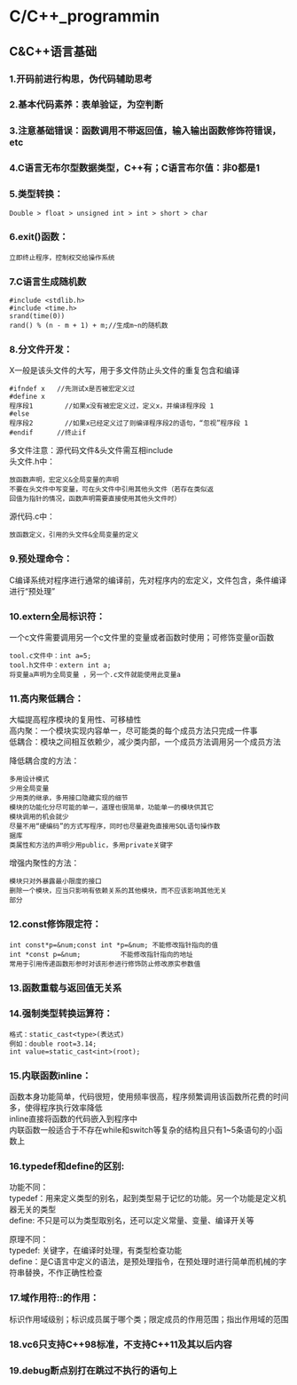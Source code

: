 # C/C++_programmin

## C&C++语言基础
### **1.开码前进行构思，伪代码辅助思考**
### **2.基本代码素养**：表单验证，为空判断
### **3.注意基础错误**：函数调用不带返回值，输入输出函数修饰符错误，etc

### 4.C语言无布尔型数据类型，C++有；C语言布尔值：非0都是1

### 5.类型转换：

 	Double > float > unsigned int > int > short > char


### 6.exit()函数：

	立即终止程序，控制权交给操作系统

### 7.C语言生成随机数
	
 	#include <stdlib.h>
	#include <time.h>
	srand(time(0))
	rand() % (n - m + 1) + m;//生成m~n的随机数

### **8.分文件开发**：
X一般是该头文件的大写，用于多文件防止头文件的重复包含和编译
	
 	#ifndef x 	//先测试x是否被宏定义过
	#define x
	程序段1 		//如果x没有被宏定义过，定义x，并编译程序段 1
	#else
	程序段2 		//如果x已经定义过了则编译程序段2的语句，“忽视”程序段 1
	#endif		//终止if
	
多文件注意：源代码文件&头文件需互相include <br>
头文件.h中：
	
 	放函数声明，宏定义&全局变量的声明
	不要在头文件中写变量，可在头文件中引用其他头文件（若存在类似返
	回值为指针的情况，函数声明需要直接使用其他头文件时）
 
源代码.c中：
	
 	放函数定义，引用的头文件&全局变量的定义


### 9.预处理命令：
C编译系统对程序进行通常的编译前，先对程序内的宏定义，文件包含，条件编译进行“预处理”<br>


### 10.extern全局标识符：
一个c文件需要调用另一个c文件里的变量或者函数时使用；可修饰变量or函数
	
 	tool.c文件中：int a=5;
	tool.h文件中：extern int a;
	将变量a声明为全局变量	，另一个.c文件就能使用此变量a
 

### 11.高内聚低耦合：
大幅提高程序模块的复用性、可移植性<br>
高内聚：一个模块实现内容单一，尽可能类的每个成员方法只完成一件事<br>
低耦合：模块之间相互依赖少，减少类内部，一个成员方法调用另一个成员方法<br>
		
降低耦合度的方法：

	多用设计模式
	少用全局变量
	少用类的继承，多用接口隐藏实现的细节
	模块的功能化分尽可能的单一，道理也很简单，功能单一的模块供其它
	模块调用的机会就少
	尽量不用“硬编码”的方式写程序，同时也尽量避免直接用SQL语句操作数
	据库
	类属性和方法的声明少用public，多用private关键字

增强内聚性的方法：

	模块只对外暴露最小限度的接口
	删除一个模块，应当只影响有依赖关系的其他模块，而不应该影响其他无关
	部分

### 12.const修饰限定符：

	int const*p=&num;const int *p=&num;	不能修改指针指向的值
	int *const p=&num;			不能修改指针指向的地址
	常用于引用传递函数形参时对该形参进行修饰防止修改原实参数值

### 13.函数重载与返回值无关系

### 14.强制类型转换运算符：

	格式：static_cast<type>(表达式)
	例如：double root=3.14;
	int value=static_cast<int>(root);

### 15.内联函数inline：
函数本身功能简单，代码很短，使用频率很高，程序频繁调用该函数所花费的时间多，使得程序执行效率降低<br>
inline直接将函数的代码嵌入到程序中<br>
内联函数一般适合于不存在while和switch等复杂的结构且只有1~5条语句的小函数上

### 16.typedef和define的区别:
功能不同：<br>
	typedef：用来定义类型的别名，起到类型易于记忆的功能。另一个功能是定义机器无关的类型<br>
	define: 不只是可以为类型取别名，还可以定义常量、变量、编译开关等<br>
		
原理不同：<br>
	typedef: 关键字，在编译时处理，有类型检查功能<br>
	define：是C语言中定义的语法，是预处理指令，在预处理时进行简单而机械的字符串替换，不作正确性检查<br>


### 17.域作用符::的作用：
标识作用域级别；标识成员属于哪个类；限定成员的作用范围；指出作用域的范围

### 18.vc6只支持C++98标准，不支持C++11及其以后内容

### 19.debug断点别打在跳过不执行的语句上
